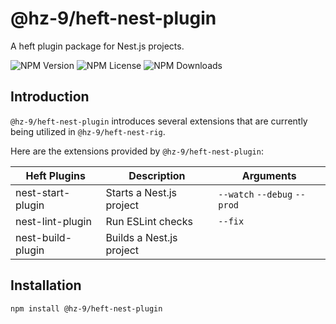 # @hz-9/heft-nest-plugin

A heft plugin package for Nest.js projects.

![NPM Version][npm-version-url] ![NPM License][npm-license-url] ![NPM Downloads][npm-downloads-url]

[npm-version-url]: https://img.shields.io/npm/v/@hz-9/heft-nest-plugin
[npm-license-url]: https://img.shields.io/npm/l/@hz-9/heft-nest-plugin
[npm-downloads-url]: https://img.shields.io/npm/d18m/@hz-9/heft-nest-plugin

## Introduction

`@hz-9/heft-nest-plugin` introduces several extensions that are currently being utilized in `@hz-9/heft-nest-rig`.

Here are the extensions provided by `@hz-9/heft-nest-plugin`:

| Heft Plugins      | Description              | Arguments                    |
| ----------------- | ------------------------ | ---------------------------- |
| nest-start-plugin | Starts a Nest.js project | `--watch` `--debug` `--prod` |
| nest-lint-plugin  | Run ESLint checks        | `--fix`                      |
| nest-build-plugin | Builds a Nest.js project |                              |

## Installation

``` bash
npm install @hz-9/heft-nest-plugin
```
